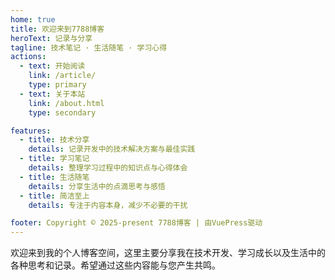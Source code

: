 ```yaml
---
home: true
title: 欢迎来到7788博客
heroText: 记录与分享
tagline: 技术笔记 · 生活随笔 · 学习心得
actions:
  - text: 开始阅读
    link: /article/
    type: primary
  - text: 关于本站
    link: /about.html
    type: secondary

features:
  - title: 技术分享
    details: 记录开发中的技术解决方案与最佳实践
  - title: 学习笔记
    details: 整理学习过程中的知识点与心得体会
  - title: 生活随笔
    details: 分享生活中的点滴思考与感悟
  - title: 简洁至上
    details: 专注于内容本身，减少不必要的干扰

footer: Copyright © 2025-present 7788博客 | 由VuePress驱动
---
```


欢迎来到我的个人博客空间，这里主要分享我在技术开发、学习成长以及生活中的各种思考和记录。希望通过这些内容能与您产生共鸣。